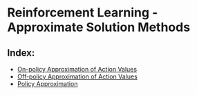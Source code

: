 # Reinforcement Learning - Approximate Solution Methods

## Index:
- [On-policy Approximation of Action Values](#on-policy-approximation-of-action-values)
- [Off-policy Approximation of Action Values](#off-policy-appoximation-of-action-values)
- [Policy Approximation](#policy-approximation)
